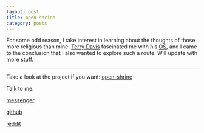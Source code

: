 ```yaml
---
layout: post
title: open shrine
category: posts
---
```


For some odd reason, I take interest in learning about the thoughts of those more religious than mine.
[Terry Davis](https://en.wikipedia.org/wiki/Terry_A._Davis) fascinated me with his [OS](https://en.wikipedia.org/wiki/TempleOS), 
and I came to the conclusion that I also wanted to explore such a route. Will update with more stuff.

---

Take a look at the project if you want:
[open-shrine][open-shrine]

Talk to me.

[messenger][facebook]

[github][dqd]

[reddit][reddit]

[facebook]: https://www.m.me/dqdang1
[dqd]: http://github.com/dqdang
[reddit]: https://www.reddit.com/user/outsidefarmland/
[open-shrine]: https://github.com/dqdang/open-shrine
